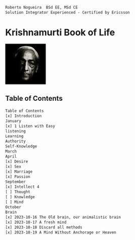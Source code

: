 ```
Roberto Nogueira  BSd EE, MSd CE
Solution Integrator Experienced - Certified by Ericsson
```

# Krishnamurti Book of Life

![ebook_cover](images/krishnamurti.png)

## Table of Contents

```
Table of Contents
[x] Introduction
January
[x] 1 Listen with Easy
listening
Learning
Authority
Self-Knowledge
March
April
[x] Desire
[x] Sex
[x] Marriage
[x] Passion
September
[x] Intellect 4
[ ] Thought
[ ] Knowledge
[ ] Mind
October
Brain
[x] 2023-10-16 The Old brain, our animalistic brain
[x] 2023-10-17 A fresh mind
[x] 2023-10-18 Discard all methods
[x] 2023-10-19 A Mind Without Anchorage or Heaven
```
